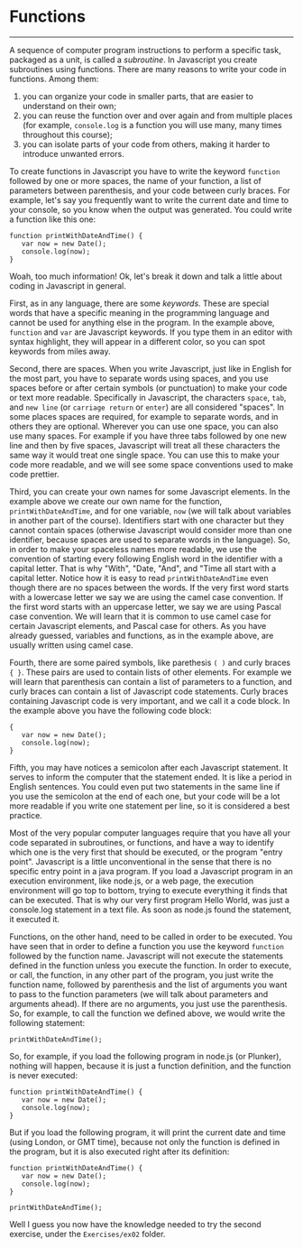 # Functions

---

A sequence of computer program instructions to perform a specific task, packaged as a unit, is called a _subroutine_. In Javascript you create subroutines using functions. There are many reasons to write your code in functions. Among them:  

1. you can organize your code in smaller parts, that are easier to understand on their own;  
2. you can reuse the function over and over again and from multiple places (for example, `console.log` is a function you will use many, many times throughout this course);  
3. you can isolate parts of your code from others, making it harder to introduce unwanted errors. 

To create functions in Javascript you have to write the keyword `function` followed by one or more spaces, the name of your function, a list of parameters between parenthesis, and your code between curly braces. For example, let's say you frequently want to write the current date and time to your console, so you know when the output was generated. You could write a function like this one:

```
function printWithDateAndTime() {
   var now = new Date();
   console.log(now);
}
```

Woah, too much information! Ok, let's break it down and talk a little about coding in Javascript in general.

First, as in any language, there are some _keywords_. These are special words that have a specific meaning in the programming language and cannot be used for anything else in the program. In the example above, `function` and `var` are Javascript keywords. If you type them in an editor with syntax highlight, they will appear in a different color, so you can spot keywords from miles away. 

Second, there are spaces. When you write Javascript, just like in English for the most part, you have to separate words using spaces, and you use spaces before or after certain symbols (or punctuation) to make your code or text more readable. Specifically in Javascript, the characters `space`, `tab`, and `new line` (or `carriage return` or `enter`) are all considered "spaces". In some places spaces are required, for example to separate words, and in others they are optional. Wherever you can use one space, you can also use many spaces. For example if you have three tabs followed by one new line and then by five spaces, Javascript will treat all these characters the same way it would treat one single space. You can use this to make your code more readable, and we will see some space conventions used to make code prettier.

Third, you can create your own names for some Javascript elements. In the example above we create our own name for the function, `printWithDateAndTime`, and for one variable, `now` (we will talk about variables in another part of the course). Identifiers start with one character but they cannot contain spaces (otherwise Javascript would consider more than one identifier, because spaces are used to separate words in the language). So, in order to make your spaceless names more readable, we use the convention of starting every following English word in the identifier with a capital letter. That is why "With", "Date, "And", and "Time all start with a capital letter. Notice how it is easy to read `printWithDateAndTime` even though there are no spaces between the words. If the very first word starts with a lowercase letter we say we are using the camel case convention. If the first word starts with an uppercase letter, we say we are using Pascal case convention. We will learn that it is common to use camel case for certain Javascript elements, and Pascal case for others. As you have already guessed, variables and functions, as in the example above, are usually written using camel case.

Fourth, there are some paired symbols, like parethesis `( )` and curly braces `{ }`. These pairs are used to contain lists of other elements. For example we will learn that parenthesis can contain a list of parameters to a function, and curly braces can contain a list of Javascript code statements. Curly braces containing Javascript code is very important, and we call it a code block. In the example above you have the following code block:

```
{
   var now = new Date();
   console.log(now);
}
```

Fifth, you may have notices a semicolon after each Javascript statement. It serves to inform the computer that the statement ended. It is like a period in English sentences. You could even put two statements in the same line if you use the semicolon at the end of each one, but your code will be a lot more readable if you write one statement per line, so it is considered a best practice.

Most of the very popular computer languages require that you have all your code separated in subroutines, or functions, and have a way to identify which one is the very first that should be executed, or the program "entry point". Javascript is a little unconventional in the sense that there is no specific entry point in a java program. If you load a Javascript program in an execution environment, like node.js, or a web page, the execution environment will go top to bottom, trying to execute everything it finds that can be executed. That is why our very first program Hello World, was just a console.log statement in a text file. As soon as node.js found the statement, it executed it.

Functions, on the other hand, need to be called in order to be executed. You have seen that in order to define a function you use the keyword `function` followed by the function name. Javascript will not execute the statements defined in the function unless you execute the function. In order to execute, or call, the function, in any other part of the program, you just write the function name, followed by parenthesis and the list of arguments you want to pass to the function parameters (we will talk about parameters and arguments ahead). If there are no arguments, you just use the parenthesis. So, for example, to call the function we defined above, we would write the following statement:

```
printWithDateAndTime();
```

So, for example, if you load the following program in node.js (or Plunker), nothing will happen, because it is just a function definition, and the function is never executed:

```
function printWithDateAndTime() {
   var now = new Date();
   console.log(now);
}
```

But if you load the following program, it will print the current date and time (using London, or GMT time), because not only the function is defined in the program, but it is also executed right after its definition:

```
function printWithDateAndTime() {
   var now = new Date();
   console.log(now);
}

printWithDateAndTime();
```

Well I guess you now have the knowledge needed to try the second exercise, under the `Exercises/ex02` folder.

 

